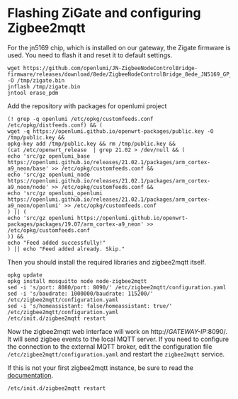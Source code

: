 # Flashing ZiGate and configuring Zigbee2mqtt

For the jn5169 chip, which is installed on our gateway, the Zigate firmware is used.
You need to flash it and reset it to default settings.

```shell
wget https://github.com/openlumi/JN-ZigbeeNodeControlBridge-firmware/releases/download/8ede/ZigbeeNodeControlBridge_8ede_JN5169_GP_Proxy_COORDINATOR_115200.bin -O /tmp/zigate.bin 
jnflash /tmp/zigate.bin
jntool erase_pdm
```

Add the repository with packages for openlumi project

```shell
(! grep -q openlumi /etc/opkg/customfeeds.conf /etc/opkg/distfeeds.conf) && (
wget -q https://openlumi.github.io/openwrt-packages/public.key -O /tmp/public.key && 
opkg-key add /tmp/public.key && rm /tmp/public.key &&
(cat /etc/openwrt_release  | grep 21.02 > /dev/null && (
echo 'src/gz openlumi_base https://openlumi.github.io/releases/21.02.1/packages/arm_cortex-a9_neon/base' >> /etc/opkg/customfeeds.conf &&
echo 'src/gz openlumi_node https://openlumi.github.io/releases/21.02.1/packages/arm_cortex-a9_neon/node' >> /etc/opkg/customfeeds.conf &&
echo 'src/gz openlumi_openlumi https://openlumi.github.io/releases/21.02.1/packages/arm_cortex-a9_neon/openlumi' >> /etc/opkg/customfeeds.conf
) || (
echo 'src/gz openlumi https://openlumi.github.io/openwrt-packages/packages/19.07/arm_cortex-a9_neon' >> /etc/opkg/customfeeds.conf
)) &&
echo "Feed added successfully!"
) || echo "Feed added already. Skip."
```

Then you should install the required libraries and zigbee2mqtt itself.

```shell
opkg update
opkg install mosquitto node node-zigbee2mqtt
sed -i 's/port: 8080/port: 8090/' /etc/zigbee2mqtt/configuration.yaml
sed -i 's/baudrate: 1000000/baudrate: 115200/' /etc/zigbee2mqtt/configuration.yaml
sed -i 's/homeassistant: false/homeassistant: true/' /etc/zigbee2mqtt/configuration.yaml
/etc/init.d/zigbee2mqtt restart
```

Now the zigbee2mqtt web interface will work on http://*GATEWAY-IP*:8090/.
It will send zigbee events to the local MQTT server.
If you need to configure the connection to the external MQTT broker, edit 
the configuration file `/etc/zigbee2mqtt/configuration.yaml` and restart
the `zigbee2mqtt` service.

If this is not your first zigbee2mqtt instance, be sure to read the [documentation](https://www.zigbee2mqtt.io/guide/faq/#how-do-i-run-multiple-instances-of-zigbee2mqtt).

```shell
/etc/init.d/zigbee2mqtt restart
```
